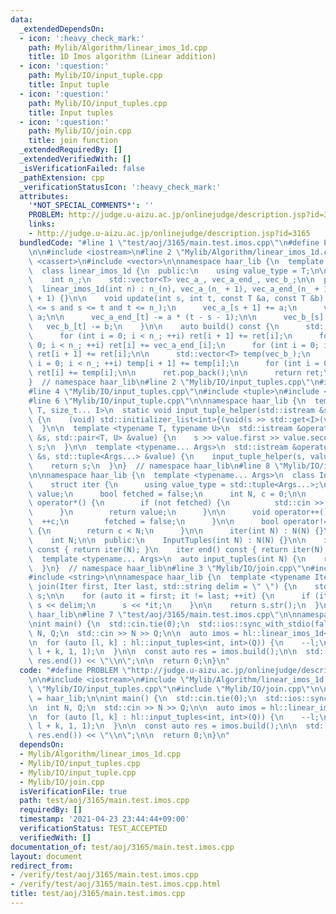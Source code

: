 ```yaml
---
data:
  _extendedDependsOn:
  - icon: ':heavy_check_mark:'
    path: Mylib/Algorithm/linear_imos_1d.cpp
    title: 1D Imos algorithm (Linear addition)
  - icon: ':question:'
    path: Mylib/IO/input_tuple.cpp
    title: Input tuple
  - icon: ':question:'
    path: Mylib/IO/input_tuples.cpp
    title: Input tuples
  - icon: ':question:'
    path: Mylib/IO/join.cpp
    title: join function
  _extendedRequiredBy: []
  _extendedVerifiedWith: []
  _isVerificationFailed: false
  _pathExtension: cpp
  _verificationStatusIcon: ':heavy_check_mark:'
  attributes:
    '*NOT_SPECIAL_COMMENTS*': ''
    PROBLEM: http://judge.u-aizu.ac.jp/onlinejudge/description.jsp?id=3165
    links:
    - http://judge.u-aizu.ac.jp/onlinejudge/description.jsp?id=3165
  bundledCode: "#line 1 \"test/aoj/3165/main.test.imos.cpp\"\n#define PROBLEM \"http://judge.u-aizu.ac.jp/onlinejudge/description.jsp?id=3165\"\
    \n\n#include <iostream>\n#line 2 \"Mylib/Algorithm/linear_imos_1d.cpp\"\n#include\
    \ <cassert>\n#include <vector>\n\nnamespace haar_lib {\n  template <typename T>\n\
    \  class linear_imos_1d {\n  public:\n    using value_type = T;\n\n  private:\n\
    \    int n_;\n    std::vector<T> vec_a_, vec_a_end_, vec_b_;\n\n  public:\n  \
    \  linear_imos_1d(int n) : n_(n), vec_a_(n_ + 1), vec_a_end_(n_ + 1), vec_b_(n_\
    \ + 1) {}\n\n    void update(int s, int t, const T &a, const T &b) {\n      assert(0\
    \ <= s and s <= t and t <= n_);\n      vec_a_[s + 1] += a;\n      vec_a_[t] -=\
    \ a;\n\n      vec_a_end_[t] -= a * (t - s - 1);\n\n      vec_b_[s] += b;\n   \
    \   vec_b_[t] -= b;\n    }\n\n    auto build() const {\n      std::vector<T> ret(vec_a_);\n\
    \      for (int i = 0; i < n_; ++i) ret[i + 1] += ret[i];\n      for (int i =\
    \ 0; i < n_; ++i) ret[i] += vec_a_end_[i];\n      for (int i = 0; i < n_; ++i)\
    \ ret[i + 1] += ret[i];\n\n      std::vector<T> temp(vec_b_);\n      for (int\
    \ i = 0; i < n_; ++i) temp[i + 1] += temp[i];\n      for (int i = 0; i < n_; ++i)\
    \ ret[i] += temp[i];\n\n      ret.pop_back();\n\n      return ret;\n    }\n  };\n\
    }  // namespace haar_lib\n#line 2 \"Mylib/IO/input_tuples.cpp\"\n#include <initializer_list>\n\
    #line 4 \"Mylib/IO/input_tuples.cpp\"\n#include <tuple>\n#include <utility>\n\
    #line 6 \"Mylib/IO/input_tuple.cpp\"\n\nnamespace haar_lib {\n  template <typename\
    \ T, size_t... I>\n  static void input_tuple_helper(std::istream &s, T &val, std::index_sequence<I...>)\
    \ {\n    (void) std::initializer_list<int>{(void(s >> std::get<I>(val)), 0)...};\n\
    \  }\n\n  template <typename T, typename U>\n  std::istream &operator>>(std::istream\
    \ &s, std::pair<T, U> &value) {\n    s >> value.first >> value.second;\n    return\
    \ s;\n  }\n\n  template <typename... Args>\n  std::istream &operator>>(std::istream\
    \ &s, std::tuple<Args...> &value) {\n    input_tuple_helper(s, value, std::make_index_sequence<sizeof...(Args)>());\n\
    \    return s;\n  }\n}  // namespace haar_lib\n#line 8 \"Mylib/IO/input_tuples.cpp\"\
    \n\nnamespace haar_lib {\n  template <typename... Args>\n  class InputTuples {\n\
    \    struct iter {\n      using value_type = std::tuple<Args...>;\n      value_type\
    \ value;\n      bool fetched = false;\n      int N, c = 0;\n\n      value_type\
    \ operator*() {\n        if (not fetched) {\n          std::cin >> value;\n  \
    \      }\n        return value;\n      }\n\n      void operator++() {\n      \
    \  ++c;\n        fetched = false;\n      }\n\n      bool operator!=(iter &) const\
    \ {\n        return c < N;\n      }\n\n      iter(int N) : N(N) {}\n    };\n\n\
    \    int N;\n\n  public:\n    InputTuples(int N) : N(N) {}\n\n    iter begin()\
    \ const { return iter(N); }\n    iter end() const { return iter(N); }\n  };\n\n\
    \  template <typename... Args>\n  auto input_tuples(int N) {\n    return InputTuples<Args...>(N);\n\
    \  }\n}  // namespace haar_lib\n#line 3 \"Mylib/IO/join.cpp\"\n#include <sstream>\n\
    #include <string>\n\nnamespace haar_lib {\n  template <typename Iter>\n  std::string\
    \ join(Iter first, Iter last, std::string delim = \" \") {\n    std::stringstream\
    \ s;\n\n    for (auto it = first; it != last; ++it) {\n      if (it != first)\
    \ s << delim;\n      s << *it;\n    }\n\n    return s.str();\n  }\n}  // namespace\
    \ haar_lib\n#line 7 \"test/aoj/3165/main.test.imos.cpp\"\n\nnamespace hl = haar_lib;\n\
    \nint main() {\n  std::cin.tie(0);\n  std::ios::sync_with_stdio(false);\n\n  int\
    \ N, Q;\n  std::cin >> N >> Q;\n\n  auto imos = hl::linear_imos_1d<int64_t>(N);\n\
    \n  for (auto [l, k] : hl::input_tuples<int, int>(Q)) {\n    --l;\n    imos.update(l,\
    \ l + k, 1, 1);\n  }\n\n  const auto res = imos.build();\n\n  std::cout << hl::join(res.begin(),\
    \ res.end()) << \"\\n\";\n\n  return 0;\n}\n"
  code: "#define PROBLEM \"http://judge.u-aizu.ac.jp/onlinejudge/description.jsp?id=3165\"\
    \n\n#include <iostream>\n#include \"Mylib/Algorithm/linear_imos_1d.cpp\"\n#include\
    \ \"Mylib/IO/input_tuples.cpp\"\n#include \"Mylib/IO/join.cpp\"\n\nnamespace hl\
    \ = haar_lib;\n\nint main() {\n  std::cin.tie(0);\n  std::ios::sync_with_stdio(false);\n\
    \n  int N, Q;\n  std::cin >> N >> Q;\n\n  auto imos = hl::linear_imos_1d<int64_t>(N);\n\
    \n  for (auto [l, k] : hl::input_tuples<int, int>(Q)) {\n    --l;\n    imos.update(l,\
    \ l + k, 1, 1);\n  }\n\n  const auto res = imos.build();\n\n  std::cout << hl::join(res.begin(),\
    \ res.end()) << \"\\n\";\n\n  return 0;\n}\n"
  dependsOn:
  - Mylib/Algorithm/linear_imos_1d.cpp
  - Mylib/IO/input_tuples.cpp
  - Mylib/IO/input_tuple.cpp
  - Mylib/IO/join.cpp
  isVerificationFile: true
  path: test/aoj/3165/main.test.imos.cpp
  requiredBy: []
  timestamp: '2021-04-23 23:44:44+09:00'
  verificationStatus: TEST_ACCEPTED
  verifiedWith: []
documentation_of: test/aoj/3165/main.test.imos.cpp
layout: document
redirect_from:
- /verify/test/aoj/3165/main.test.imos.cpp
- /verify/test/aoj/3165/main.test.imos.cpp.html
title: test/aoj/3165/main.test.imos.cpp
---
```

